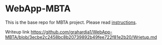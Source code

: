 # WebApp-MBTA
 This is the base repo for MBTA project. Please read [instructions](instructions.md). 

Writeup link https://github.com/grahardja1/WebApp-MBTA/blob/3ecbe2c2458bc8b20739892b49fee722f81e2b20/Wrietup.md
